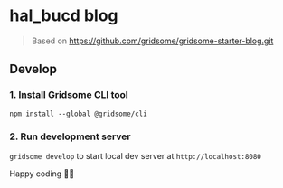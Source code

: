 # hal_bucd blog

> Based on https://github.com/gridsome/gridsome-starter-blog.git

## Develop

### 1. Install Gridsome CLI tool

`npm install --global @gridsome/cli`

### 2. Run development server

`gridsome develop` to start local dev server at `http://localhost:8080`

Happy coding 🎉🙌
